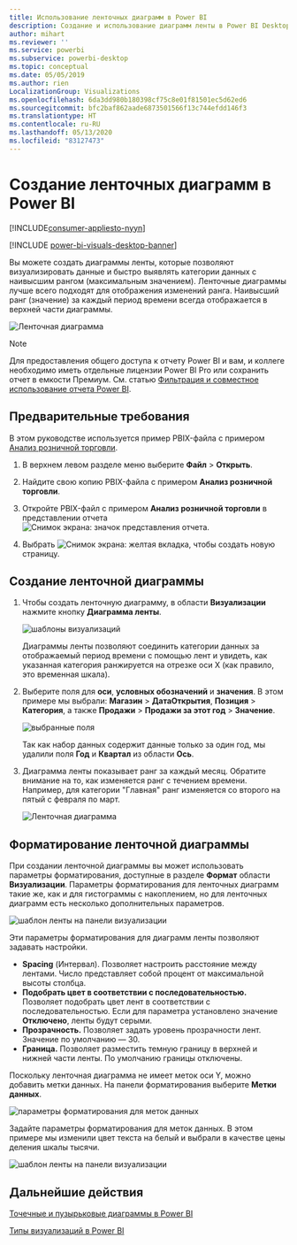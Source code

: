 ```yaml
---
title: Использование ленточных диаграмм в Power BI
description: Создание и использование диаграмм ленты в Power BI Desktop
author: mihart
ms.reviewer: ''
ms.service: powerbi
ms.subservice: powerbi-desktop
ms.topic: conceptual
ms.date: 05/05/2019
ms.author: rien
LocalizationGroup: Visualizations
ms.openlocfilehash: 6da3dd980b180398cf75c8e01f81501ec5d62ed6
ms.sourcegitcommit: bfc2baf862aade6873501566f13c744efdd146f3
ms.translationtype: HT
ms.contentlocale: ru-RU
ms.lasthandoff: 05/13/2020
ms.locfileid: "83127473"
---
```

# <a name="create-ribbon-charts-in-power-bi"></a>Создание ленточных диаграмм в Power BI

[!INCLUDE[consumer-appliesto-nyyn](../includes/consumer-appliesto-nyyn.md)]    

[!INCLUDE [power-bi-visuals-desktop-banner](../includes/power-bi-visuals-desktop-banner.md)]

Вы можете создать диаграммы ленты, которые позволяют визуализировать данные и быстро выявлять категории данных с наивысшим рангом (максимальным значением). Ленточные диаграммы лучше всего подходят для отображения изменений ранга. Наивысший ранг (значение) за каждый период времени всегда отображается в верхней части диаграммы. 

![Ленточная диаграмма](media/desktop-ribbon-charts/ribbon-charts-01.png)

> [!NOTE]
> Для предоставления общего доступа к отчету Power BI и вам, и коллеге необходимо иметь отдельные лицензии Power BI Pro или сохранить отчет в емкости Премиум. См. статью [Фильтрация и совместное использование отчета Power BI](../collaborate-share/service-share-reports.md).

## <a name="prerequisites"></a>Предварительные требования

В этом руководстве используется пример PBIX-файла с примером [Анализ розничной торговли](https://download.microsoft.com/download/9/6/D/96DDC2FF-2568-491D-AAFA-AFDD6F763AE3/Retail%20Analysis%20Sample%20PBIX.pbix).

1. В верхнем левом разделе меню выберите **Файл** > **Открыть**.
   
2. Найдите свою копию PBIX-файла с примером **Анализ розничной торговли**.

1. Откройте PBIX-файл с примером **Анализ розничной торговли** в представлении отчета ![Снимок экрана: значок представления отчета](media/power-bi-visualization-kpi/power-bi-report-view.png).

1. Выбрать ![Снимок экрана: желтая вкладка,](media/power-bi-visualization-kpi/power-bi-yellow-tab.png) чтобы создать новую страницу.

## <a name="create-a-ribbon-chart"></a>Создание ленточной диаграммы

1. Чтобы создать ленточную диаграмму, в области **Визуализации** нажмите кнопку **Диаграмма ленты**.

    ![шаблоны визуализаций](media/desktop-ribbon-charts/power-bi-template.png)

    Диаграммы ленты позволяют соединить категории данных за отображаемый период времени с помощью лент и увидеть, как указанная категория ранжируется на отрезке оси X (как правило, это временная шкала).

2. Выберите поля для **оси**, **условных обозначений** и **значения**.  В этом примере мы выбрали: **Магазин** > **ДатаОткрытия**, **Позиция** > **Категория**, а также **Продажи** > **Продажи за этот год** > **Значение**.  

    ![выбранные поля](media/desktop-ribbon-charts/power-bi-ribbon-values.png)

    Так как набор данных содержит данные только за один год, мы удалили поля **Год** и **Квартал** из области **Ось**.

3. Диаграмма ленты показывает ранг за каждый месяц. Обратите внимание на то, как изменяется ранг с течением времени. Например, для категории "Главная" ранг изменяется со второго на пятый с февраля по март.

    ![Ленточная диаграмма](media/desktop-ribbon-charts/power-bi-ribbon.png)

## <a name="format-a-ribbon-chart"></a>Форматирование ленточной диаграммы
При создании ленточной диаграммы вы может использовать параметры форматирования, доступные в разделе **Формат** области **Визуализации**. Параметры форматирования для ленточных диаграмм такие же, как и для гистограммы с накоплением, но для ленточных диаграмм есть несколько дополнительных параметров.

![шаблон ленты на панели визуализации](media/desktop-ribbon-charts/power-bi-format-ribbon.png)

Эти параметры форматирования для диаграмм ленты позволяют задавать настройки.

* **Spacing** (Интервал). Позволяет настроить расстояние между лентами. Число представляет собой процент от максимальной высоты столбца.
* **Подобрать цвет в соответствии с последовательностью.** Позволяет подобрать цвет лент в соответствии с последовательностью. Если для параметра установлено значение **Отключено**, ленты будут серыми.
* **Прозрачность.** Позволяет задать уровень прозрачности лент. Значение по умолчанию — 30.
* **Граница.** Позволяет разместить темную границу в верхней и нижней части ленты. По умолчанию границы отключены.

Поскольку ленточная диаграмма не имеет меток оси Y, можно добавить метки данных. На панели форматирования выберите **Метки данных**. 

![параметры форматирования для меток данных](media/desktop-ribbon-charts/power-bi-labels.png)

Задайте параметры форматирования для меток данных. В этом примере мы изменили цвет текста на белый и выбрали в качестве цены деления шкалы тысячи.

![шаблон ленты на панели визуализации](media/desktop-ribbon-charts/power-bi-data-labels.png)

## <a name="next-steps"></a>Дальнейшие действия

[Точечные и пузырьковые диаграммы в Power BI](power-bi-visualization-scatter.md)

[Типы визуализаций в Power BI](power-bi-visualization-types-for-reports-and-q-and-a.md)

